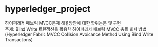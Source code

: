 # hyperledger_project
하이퍼레저 패브릭 MVCC문제 해결방안에 대한 학위논문 및 구현<br>
주제: Blind Write 트랜잭션을 활용한 하이퍼레저 패브릭 MVCC 충돌 회피 방법<br>
(Hyperledger Fabric MVCC Collision Avoidance Method Using Blind Write Transactions)
